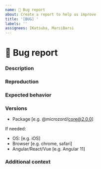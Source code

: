 ```yaml
---
name: 🐞 Bug report
about: Create a report to help us improve
title: '[BUG] '
labels: ''
assignees: IKatsuba, MarsiBarsi
---
```


# 🐞 Bug report

### Description

<!-- A clear and concise description of what the bug is -->

### Reproduction

<!-- Steps to reproduce or, preferably, a demo on StackBlitz or similar service -->

### Expected behavior

<!-- A clear and concise description of what you expected to happen -->

### Versions

- Package [e.g. @microzord/core@2.0.0]

If needed:

- OS: [e.g. iOS]
- Browser [e.g. chrome, safari]
- Angular/React/Vue [e.g. Angular 11]

### Additional context

<!-- Add any other context about the problem here -->
